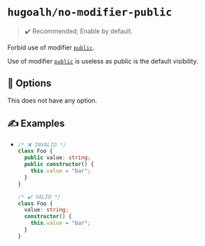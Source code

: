 # `hugoalh/no-modifier-public`

> ✔️ Recommended; Enable by default.

Forbid use of modifier [`public`][typescript-public].

Use of modifier [`public`][typescript-public] is useless as public is the default visibility.

## 🔧 Options

This does not have any option.

## ✍️ Examples

- ```ts
  /* ❌ INVALID */
  class Foo {
    public value: string;
    public constructor() {
      this.value = "bar";
    }
  }

  /* ✔️ VALID */
  class Foo {
    value: string;
    constructor() {
      this.value = "bar";
    }
  }
  ```

[typescript-public]: https://www.typescriptlang.org/docs/handbook/2/classes.html#public
